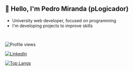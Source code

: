 ## 👋 Hello, I'm Pedro Miranda (pLogicador)

- University web developer, focused on programming
- I'm developing projects to improve skills
<div>
</div></br>



<p align="left"> <img src="https://komarev.com/ghpvc/?username=pLogicador&color=yellow" alt="Profile views" /> </p> 

[![LinkedIn](https://img.shields.io/badge/LinkedIn-0077B5?style=for-the-badge&logo=linkedin&logoColor=white)](https://www.linkedin.com/in/pedroesm/)


[![Top Langs](https://github-readme-stats.vercel.app/api/top-langs/?username=pLogicador&layout=pie)](https://github.com/anuraghazra/github-readme-stats)






<!---
## Technologies I use in my daily life

<div style= "display: inline_block"><br/>
  <img align= "center" alt= "C" src= "https://img.shields.io/badge/C-00599C?style=for-the-badge&logo=c&logoColor=white">
  <img align= "center" alt= "C++" src= "https://img.shields.io/badge/C%2B%2B-00599C?style=for-the-badge&logo=c%2B%2B&logoColor=white">
  <img align= "center" alt= "Python" src= "https://img.shields.io/badge/Python-14354C?style=for-the-badge&logo=python&logoColor=white">
  <img align= "center" alt= "HTML" src= "https://img.shields.io/badge/HTML-239120?style=for-the-badge&logo=html5&logoColor=white">


</div></br>

### My Frameworks
![Qt](https://img.shields.io/badge/Qt-%23217346.svg?style=for-the-badge&logo=Qt&logoColor=white)

<br></br>
!--->




<!--
**pLogicador/pLogicador** is a ✨ _special_ ✨ repository because its `README.md` (this file) appears on your GitHub profile.

Here are some ideas to get you started:

